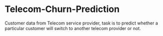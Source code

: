 # Telecom-Churn-Prediction
Customer data from Telecom service provider, task is to predict whether a particular customer will switch to another telecom provider or not.
